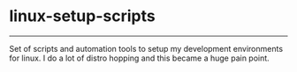 # linux-setup-scripts
----------------------
Set of scripts and automation tools to setup my development environments for linux. I do a lot of distro hopping and this became a huge pain point. 
